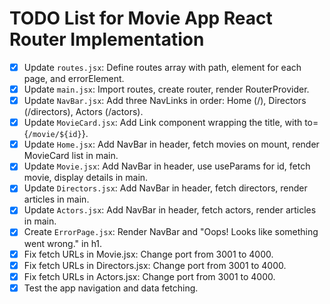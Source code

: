 # TODO List for Movie App React Router Implementation

- [x] Update `routes.jsx`: Define routes array with path, element for each page, and errorElement.
- [x] Update `main.jsx`: Import routes, create router, render RouterProvider.
- [x] Update `NavBar.jsx`: Add three NavLinks in order: Home (/), Directors (/directors), Actors (/actors).
- [x] Update `MovieCard.jsx`: Add Link component wrapping the title, with to={`/movie/${id}`}.
- [x] Update `Home.jsx`: Add NavBar in header, fetch movies on mount, render MovieCard list in main.
- [x] Update `Movie.jsx`: Add NavBar in header, use useParams for id, fetch movie, display details in main.
- [x] Update `Directors.jsx`: Add NavBar in header, fetch directors, render articles in main.
- [x] Update `Actors.jsx`: Add NavBar in header, fetch actors, render articles in main.
- [x] Create `ErrorPage.jsx`: Render NavBar and "Oops! Looks like something went wrong." in h1.
- [x] Fix fetch URLs in Movie.jsx: Change port from 3001 to 4000.
- [x] Fix fetch URLs in Directors.jsx: Change port from 3001 to 4000.
- [x] Fix fetch URLs in Actors.jsx: Change port from 3001 to 4000.
- [x] Test the app navigation and data fetching.
